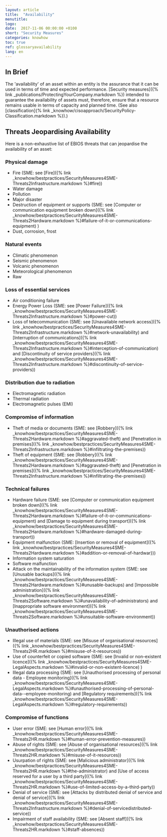```yaml
---
layout: article
title:  "Availability"
menutitle:
logo:
date:  2017-11-06 00:00:00 +0100
short: "Security Measures"
categories: knowhow
toc: true
ref: glossaryavailability
lang: en
---
```


## In Brief
The 'availability' of an asset within an entity is the assurance that it can be used in terms of time and expected performance. [Security measures]({% link _publications/ProtectingYourCompany.markdown %}) intended to guarantee the availability of assets must, therefore, ensure that a resource remains usable in terms of capacity and planned time. (See also [classification]{% link _knowhow/cisoapproach/SecurityPolicy-Classification.markdown %}).)

## Threats Jeopardising Availability
Here is a non-exhaustive list of EBIOS threats that can jeopardise the availability of an asset:

### **Physical damage**

* Fire (SME: see [Fire]({% link _knowhow/bestpractices/SecurityMeasures4SME-Threats2Infrastructure.markdown %}#fire))
* Water damage
* Pollution
* Major disaster
* Destruction of equipment or supports (SME: see [Computer or communication equipment broken down]({% link _knowhow/bestpractices/SecurityMeasures4SME-Threats2Hardware.markdown %}#failure-of-it-or-communications-equipment) )
* Dust, corrosion, frost

### **Natural events**

* Climatic phenomenon
* Seismic phenomenon
* Volcanic phenomenon
* Meteorological phenomenon
* Raw

### **Loss of essential services**

* Air conditioning failure
* Energy Power Loss (SME: see [Power Failure]({% link _knowhow/bestpractices/SecurityMeasures4SME-Threats2Infrastructure.markdown %}#power-cut))
* Loss of telecommunication (SME: see [Unavailable network access]({% link _knowhow/bestpractices/SecurityMeasures4SME-Threats2Infrastructure.markdown %}#network-unavailability) and [Interruption of communications]({% link _knowhow/bestpractices/SecurityMeasures4SME-Threats2Infrastructure.markdown %}#interception-of-communication) and [Discontinuity of service providers]({% link _knowhow/bestpractices/SecurityMeasures4SME-Threats2Infrastructure.markdown %}#discontinuity-of-service-providers))

### **Distribution due to radiation**

* Electromagnetic radiation
* Thermal radiation
* Electromagnetic pulses (EMI)

### **Compromise of information**

* Theft of media or documents (SME: see [Robbery]({% link _knowhow/bestpractices/SecurityMeasures4SME-Threats2Hardware.markdown %}#aggravated-theft) and [Penetration in premises]({% link _knowhow/bestpractices/SecurityMeasures4SME-Threats2Infrastructure.markdown %}#infiltrating-the-premises))
* Theft of equipment (SME: see [Robbery]({% link _knowhow/bestpractices/SecurityMeasures4SME-Threats2Hardware.markdown %}#aggravated-theft) and [Penetration in premises]({% link _knowhow/bestpractices/SecurityMeasures4SME-Threats2Infrastructure.markdown %}#infiltrating-the-premises))

### **Technical failures**

* Hardware failure (SME: see [Computer or communication equipment broken down]({% link _knowhow/bestpractices/SecurityMeasures4SME-Threats2Hardware.markdown %}#failure-of-it-or-communications-equipment) and [Damage to equipment during transport]({% link _knowhow/bestpractices/SecurityMeasures4SME-Threats2Hardware.markdown %}#hardware-damaged-during-transport))
* Equipment malfunction (SME: [Insertion or removal of equipment]({% link _knowhow/bestpractices/SecurityMeasures4SME-Threats2Hardware.markdown %}#addition-or-removal-of-hardwar}))
* Information system saturation
* Software malfunction
* Attack on the maintainability of the information system (SME: see [Unusable backups]({% link _knowhow/bestpractices/SecurityMeasures4SME-Threats2Hardware.markdown %}#unusable-backups) and [Impossible administration]({% link _knowhow/bestpractices/SecurityMeasures4SME-Threats2Software.markdown %}#unavailability-of-administrators) and [Inappropriate software environment]({% link _knowhow/bestpractices/SecurityMeasures4SME-Threats2Software.markdown %}#unsuitable-software-environment))

### **Unauthorised actions**

* Illegal use of materials (SME: see [Misuse of organisational resources]({% link _knowhow/bestpractices/SecurityMeasures4SME-Threats2HR.markdown %}#misuse-of-it-resources))
* Use of counterfeit or copied software (SME: see [Invalid or non-existent licence]({% link _knowhow/bestpractices/SecurityMeasures4SME-LegalAspects.markdown %}#invalid-or-non-existent-licence) )
* Illegal data processing (SME: see [Unauthorised processing of personal data - Employee monitoring]({% link _knowhow/bestpractices/SecurityMeasures4SME-LegalAspects.markdown %}#unauthorised-processing-of-personal-data--employee-monitoring) and [Regulatory requirements]({% link _knowhow/bestpractices/SecurityMeasures4SME-LegalAspects.markdown %}#regulatory-requirements))

### **Compromise of functions**

* User error (SME: see [Human error]({% link _knowhow/bestpractices/SecurityMeasures4SME-Threats2HR.markdown %}#human-error-prevention-measures))
* Abuse of rights (SME: see [Abuse of organisational resources]({% link _knowhow/bestpractices/SecurityMeasures4SME-Threats2HR.markdown %}#misuse-of-it-resources))
* Usurpation of rights (SME: see [Malicious administrator]({% link _knowhow/bestpractices/SecurityMeasures4SME-Threats2HR.markdown %}#the-administrator) and [Use of access reserved for a user by a third party]({% link _knowhow/bestpractices/SecurityMeasures4SME-Threats2HR.markdown %}#use-of-limited-access-by-a-third-party))
* Denial of service (SME: see [Attacks by distributed denial of service and denial of service]({% link _knowhow/bestpractices/SecurityMeasures4SME-Threats2Infrastructure.markdown %}#denial-of-servicedistributed-service))
* Impairment of staff availability (SME: see [Absent staff]({% link _knowhow/bestpractices/SecurityMeasures4SME-Threats2HR.markdown %}#staff-absences))
